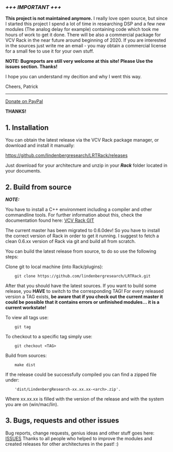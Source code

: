 ### _**+++ IMPORTANT +++**_ 

**This project is not maintained anymore.** I really love open source, but since I started this project I spend a lot of time in researching DSP and a few new modules (The analog delay for example) containing code which took me hours of work to get it done. There will be also a commercial package for VCV Rack in the near future around beginning of 2020.
If you are interested in the sources just write me an email - you may obtain a commercial license for a small fee to use it for your own stuff.

**NOTE: Bugreports are still very welcome at this site! Please Use the issues section. Thanks!**

I hope you can understand my decition and why I went this way.

Cheers,
Patrick

----------------

[Donate on PayPal](https://www.paypal.com/cgi-bin/webscr?cmd=_s-xclick&hosted_button_id=MF9AVCUQ73ELN&source=url)

__THANKS!__

## 1. Installation

You can obtain the latest release via the VCV Rack package manager, or download and install it manually:

<https://github.com/lindenbergresearch/LRTRack/releases>


Just download for your architecture and unzip in your _**Rack**_ folder located in your documents.


## 2. Build from source

_**NOTE:**_

You have to install a C++ environment including a compiler and other commandline tools.
For further information about this, check the documentation found here: [VCV Rack GIT](https://github.com/VCVRack/Rack)


The current master has been migrated to 0.6.0dev! So you have to install the correct version
of Rack in order to get it running. I suggest to fetch a clean 0.6.xx version of Rack via git and build
all from scratch.

You can build the latest release from source, to do so use the following steps:


Clone git to local machine (into Rack/plugins):

        git clone https://github.com/lindenbergresearch/LRTRack.git

After that you should have the latest sources. If you want to build some release, you **HAVE**
to switch to the corresponding TAG! For every released version a TAG exists, **be aware that if you check out the current master it could be
possible that it contains errors or unfinished modules... it is a current workstate!**

To view all tags use:

        git tag

To checkout to a specific tag simply use:

        git checkout <TAG>

Build from sources:

        make dist

If the release could be successfully compiled you can find a zipped file under:

        'dist/LindenbergResearch-xx.xx.xx-<arch>.zip'.

Where xx.xx.xx is filled with the version of the release and <arch> with the system you are on (win/mac/lin).

## 3. Bugs, requests and other issues

Bug reports, change requests, genius ideas and other stuff goes here: [ISSUES](https://github.com/lindenbergresearch/LRTRack/issues)
Thanks to all people who helped to improve the modules and created releases for other architectures in the past! :)


